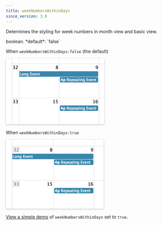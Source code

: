 ```yaml
---
title: weekNumbersWithinDays
since_version: 3.0
---
```


Determines the styling for week numbers in month view and basic view.

<div class='spec' markdown='1'>
boolean. *default*: `false`
</div>

When `weekNumbersWithinDays:false` (the default)

<img src='weekNumbers.png' width='308' height='206' style='box-shadow: 0 1px 4px rgba(0,0,0,.3)' alt='standard week numbers' />

When `weekNumbersWithinDays:true`

<img src='weekNumbersWithinDays.png' width='306' height='216' style='box-shadow: 0 1px 4px rgba(0,0,0,.3)' alt='week numbers within days' />

[View a simple demo](weekNumbersWithinDays-demo) of `weekNumbersWithinDays` set to `true`.

